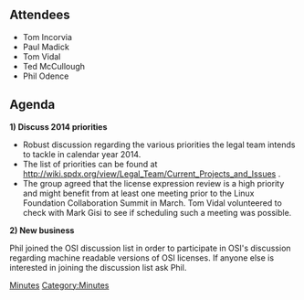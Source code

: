 ## Attendees

  - Tom Incorvia
  - Paul Madick
  - Tom Vidal
  - Ted McCullough
  - Phil Odence

## Agenda

**1) Discuss 2014 priorities**

  - Robust discussion regarding the various priorities the legal team
    intends to tackle in calendar year 2014.
  - The list of priorities can be found at
    <http://wiki.spdx.org/view/Legal_Team/Current_Projects_and_Issues> .
  - The group agreed that the license expression review is a high
    priority and might benefit from at least one meeting prior to the
    Linux Foundation Collaboration Summit in March. Tom Vidal
    volunteered to check with Mark Gisi to see if scheduling such a
    meeting was possible.

**2) New business**

Phil joined the OSI discussion list in order to participate in OSI's
discussion regarding machine readable versions of OSI licenses. If
anyone else is interested in joining the discussion list ask Phil.

[Minutes](Category:Legal "wikilink")
[Category:Minutes](Category:Minutes "wikilink")
